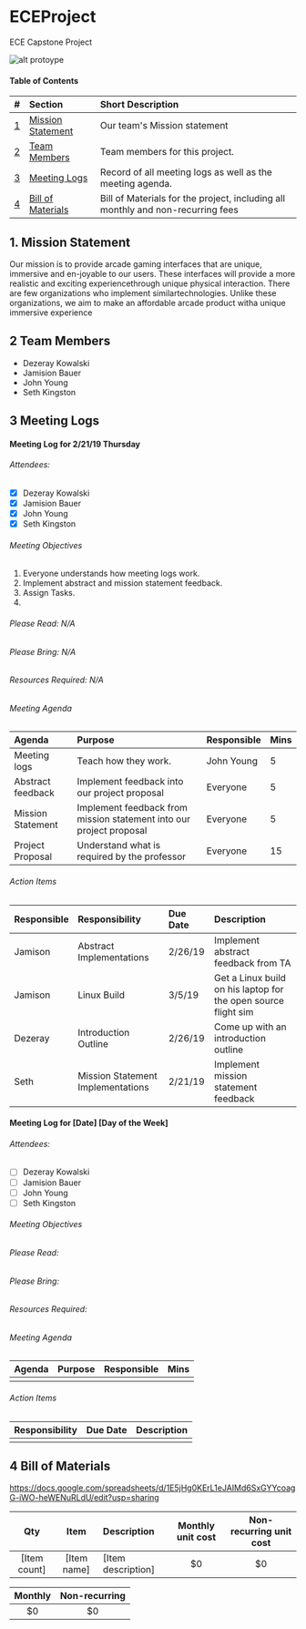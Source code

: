 # ECEProject
ECE Capstone Project

![alt protoype](https://proxy.duckduckgo.com/iu/?u=https%3A%2F%2Ftse3.mm.bing.net%2Fth%3Fid%3DOIP.GHSA6KYGV2oZg64Pt78JoAHaE8%26pid%3D15.1&f=1 "Prototype")

#### Table of Contents
|             #             | Section                                   | Short Description                                                               |
|:-------------------------:|:------------------------------------------|:--------------------------------------------------------------------------------|
| [1](#1-mission-statement) | [Mission Statement](#1-mission-statement) | Our team's Mission statement |
|   [2](#3-team-members)    | [Team Members](#2-team-members)           | Team members for this project.                                                  |
|   [3](#3-meeting-logs)    | [Meeting Logs](#3-meeting-logs)           | Record of all meeting logs as well as the meeting agenda.                       |
| [4](#4-bill-of-materials) | [Bill of Materials](#4-bill-of-materials) | Bill of Materials for the project, including all monthly and non-recurring fees |

## 1. Mission Statement
Our mission is to provide arcade gaming interfaces that are unique, immersive and en-joyable to our users.  These interfaces will provide a more realistic and exciting experiencethrough  unique  physical  interaction.   There  are  few  organizations  who  implement  similartechnologies.  Unlike these organizations, we aim to make an affordable arcade product witha unique immersive experience

## 2 Team Members
* Dezeray Kowalski
* Jamision Bauer
* John Young
* Seth Kingston

## 3 Meeting Logs

#### Meeting Log for 2/21/19 Thursday

###### Attendees:
<!--
* [X] Present
* [ ] Not Present
-->
* [X] Dezeray Kowalski
* [X] Jamision Bauer
* [X] John Young
* [X] Seth Kingston

<!-- List of objectives to acomplish at meeting -->
###### Meeting Objectives
1. Everyone understands how meeting logs work.
2. Implement abstract and mission statement feedback.
3. Assign Tasks.
4. 

<!-- What to read before this meeting -->
###### Please Read: N/A
<!-- What to bring before this meeting -->
###### Please Bring: N/A
<!-- Any additional resources to bring before this meeting -->
###### Resources Required: N/A

###### Meeting Agenda
<!-- | Agenda Item to go over | What's Purpose/Reason to go over it | Who's responsible for it | How long do we want to spend on it | -->
| Agenda | Purpose | Responsible | Mins |
|:------|:-------|:-----------|:----|
| Meeting logs | Teach how they work.    |  John Young            | 5 |
| Abstract feedback | Implement feedback into our project proposal | Everyone | 5 |
| Mission Statement | Implement feedback from mission statement into our project proposal | Everyone | 5 |
| Project Proposal | Understand what is required by the professor | Everyone | 15 |

###### Action Items
<!-- | Who's responsible for the action item discussed. | When is it due. | Details about the action item | -->
| Responsible | Responsibility | Due Date | Description |
|:-----|:--------------|:--------|:-----------|
| Jamison | Abstract Implementations | 2/26/19 | Implement abstract feedback from TA |
| Jamison | Linux Build | 3/5/19 | Get a Linux build on his laptop for the open source flight sim |
| Dezeray | Introduction Outline | 2/26/19 | Come up with an introduction outline |
| Seth | Mission Statement Implementations | 2/21/19 | Implement mission statement feedback |

#### Meeting Log for [Date] [Day of the Week]

###### Attendees:
<!--
* [X] Present
* [ ] Not Present
-->
* [ ] Dezeray Kowalski
* [ ] Jamision Bauer
* [ ] John Young
* [ ] Seth Kingston

<!-- List of objectives to acomplish at meeting -->
###### Meeting Objectives

<!-- What to read before this meeting -->
###### Please Read:
<!-- What to bring before this meeting -->
###### Please Bring:
<!-- Any additional resources to bring before this meeting -->
###### Resources Required:

###### Meeting Agenda
<!-- | Agenda Item to go over | What's Purpose/Reason to go over it | Who's responsible for it | How long do we want to spend on it | -->
| Agenda | Purpose | Responsible | Mins |
|:-------|:--------|:------------|:-----|
|        |         |             |      |

###### Action Items
<!-- | Who's responsible for the action item discussed. | When is it due. | Details about the action item | -->
| Responsibility | Due Date | Description |
|:---------------|:---------|:------------|
|                |          |             |

## 4 Bill of Materials 

https://docs.google.com/spreadsheets/d/1E5jHg0KErL1eJAIMd6SxGYYcoagG-iWO-heWENuRLdU/edit?usp=sharing

|     Qty      |    Item     | Description        | Monthly unit cost | Non-recurring unit cost |
|:------------:|:-----------:|:-------------------|:-----------------:|:-----------------------:|
| [Item count] | [Item name] | [Item description] |        $0         |           $0            |


| Monthly | Non-recurring |
|:-------:|:-------------:|
|   $0    |      $0       |

